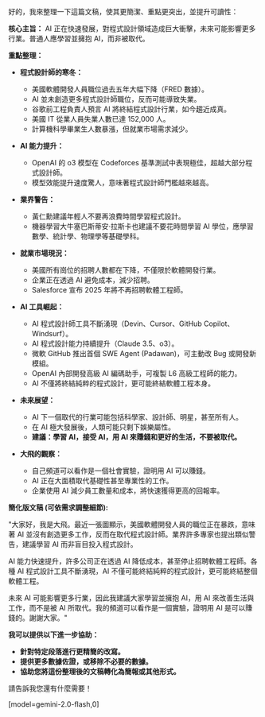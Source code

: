 好的，我來整理一下這篇文稿，使其更簡潔、重點更突出，並提升可讀性：

**核心主旨：** AI 正在快速發展，對程式設計領域造成巨大衝擊，未來可能影響更多行業。普通人應學習並擁抱 AI，而非被取代。

**重點整理：**

*   **程式設計師的寒冬：**
    *   美國軟體開發人員職位過去五年大幅下降（FRED 數據）。
    *   AI 並未創造更多程式設計師職位，反而可能導致失業。
    *   谷歌前工程負責人預言 AI 將終結程式設計行業，如今趨近成真。
    *   美國 IT 從業人員失業人數已達 152,000 人。
    *   計算機科學畢業生人數暴漲，但就業市場需求減少。

*   **AI 能力提升：**
    *   OpenAI 的 o3 模型在 Codeforces 基準測試中表現極佳，超越大部分程式設計師。
    *   模型效能提升速度驚人，意味著程式設計師門檻越來越高。

*   **業界警告：**
    *   黃仁勳建議年輕人不要再浪費時間學習程式設計。
    *   機器學習大牛塞巴斯蒂安·拉斯卡也建議不要花時間學習 AI 學位，應學習數學、統計學、物理學等基礎學科。

*   **就業市場現況：**
    *   美國所有崗位的招聘人數都在下降，不僅限於軟體開發行業。
    *   企業正在透過 AI 避免成本，減少招聘。
    *   Salesforce 宣布 2025 年將不再招聘軟體工程師。

*   **AI 工具崛起：**
    *   AI 程式設計師工具不斷湧現（Devin、Cursor、GitHub Copilot、Windsurf）。
    *   AI 程式設計能力持續提升（Claude 3.5、o3）。
    *   微軟 GitHub 推出首個 SWE Agent (Padawan)，可主動改 Bug 或開發新模組。
    *   OpenAI 內部開發高級 AI 編碼助手，可複製 L6 高級工程師的能力。
    *   AI 不僅將終結純粹的程式設計，更可能終結軟體工程本身。

*   **未來展望：**
    *   AI 下一個取代的行業可能包括科學家、設計師、明星，甚至所有人。
    *   在 AI 極大發展後，人類可能只剩下娛樂屬性。
    *   **建議：學習 AI，接受 AI，用 AI 來賺錢和更好的生活，不要被取代。**

*   **大飛的觀察：**
    *   自己頻道可以看作是一個社會實驗，證明用 AI 可以賺錢。
    *   AI 正在大面積取代基礎性甚至專業性的工作。
    *   企業使用 AI 減少員工數量和成本，將快速獲得更高的回報率。

**簡化版文稿 (可依需求調整細節):**

"大家好，我是大飛。最近一張圖顯示，美國軟體開發人員的職位正在暴跌，意味著 AI 並沒有創造更多工作，反而在取代程式設計師。業界許多專家也提出類似警告，建議學習 AI 而非盲目投入程式設計。

AI 能力快速提升，許多公司正在透過 AI 降低成本，甚至停止招聘軟體工程師。各種 AI 程式設計工具不斷湧現，AI 不僅可能終結純粹的程式設計，更可能終結整個軟體工程。

未來 AI 可能影響更多行業，因此我建議大家學習並擁抱 AI，用 AI 來改善生活與工作，而不是被 AI 所取代。我的頻道可以看作是一個實驗，證明用 AI 是可以賺錢的。謝謝大家。"

**我可以提供以下進一步協助：**

*   **針對特定段落進行更精簡的改寫。**
*   **提供更多數據佐證，或移除不必要的數據。**
*   **協助您將這份整理後的文稿轉化為簡報或其他形式。**

請告訴我您還有什麼需要！

[model=gemini-2.0-flash,0]
